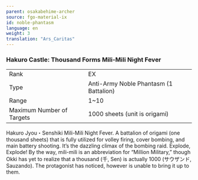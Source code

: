 ```yaml
---
parent: osakabehime-archer
source: fgo-material-ix
id: noble-phantasm
language: en
weight: 3
translation: "Ars_Caritas"
---
```


### Hakuro Castle: Thousand Forms Mili-Mili Night Fever

<table>
  <tr><td>Rank</td><td>EX</td></tr>
  <tr><td>Type</td><td>Anti-Army Noble Phantasm (1 Battalion)</td></tr>
  <tr><td>Range</td><td>1~10</td></tr>
  <tr><td>Maximum Number of Targets</td><td>1000 sheets (unit is origami)</td></tr>
</table>

Hakuro Jyou・Senshiki Mili-Mili Night Fever.
A battalion of origami (one thousand sheets) that is fully utilized for volley firing, cover bombing, and main battery shooting.
It’s the dazzling climax of the bombing raid. Explode, Explode!
By the way, mili-mili is an abbreviation for “Million Military,”
though Okki has yet to realize that a thousand (千, Sen) is actually 1000 (サウザンド, Sauzando).
The protagonist has noticed, however is unable to bring it up to them.
